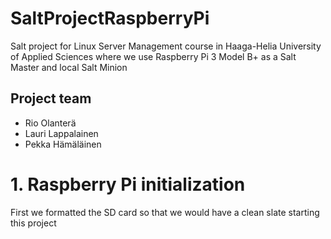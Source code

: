 # SaltProjectRaspberryPi

Salt project for Linux Server Management course in Haaga-Helia University of Applied Sciences where we use Raspberry Pi 3 Model B+ as a Salt Master and local Salt Minion


## Project team

- Rio Olanterä
- Lauri Lappalainen
- Pekka Hämäläinen


# 1. Raspberry Pi initialization

First we formatted the SD card so that we would have a clean slate starting this project
